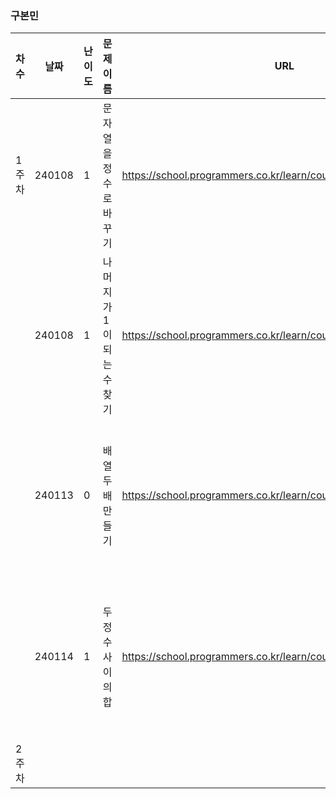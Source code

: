 ### 구본민
|차수|날짜|난이도|문제 이름|URL|비고|
|----|----|----|----|----|----|
|1주차|240108|1|문자열을 정수로 바꾸기|https://school.programmers.co.kr/learn/courses/30/lessons/12925|재활훈련|
||240108|1|나머지가 1이 되는 수 찾기|https://school.programmers.co.kr/learn/courses/30/lessons/87389|재활훈련|
||240113|0|배열 두배 만들기|https://school.programmers.co.kr/learn/courses/30/lessons/120809|재활훈련 언제까지 하게|
||240114|1|두 정수 사이의 합|https://school.programmers.co.kr/learn/courses/30/lessons/12912|재활훈련 계획세우고 하자|
|2주차||||||
